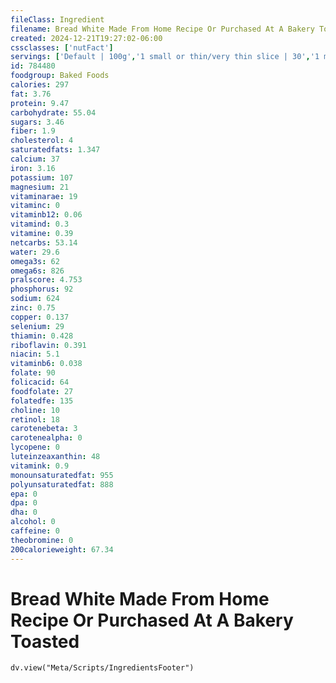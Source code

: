 ```yaml
---
fileClass: Ingredient
filename: Bread White Made From Home Recipe Or Purchased At A Bakery Toasted
created: 2024-12-21T19:27:02-06:00
cssclasses: ['nutFact']
servings: ['Default | 100g','1 small or thin/very thin slice | 30','1 medium or regular slice | 40','1 large or thick slice | 50','1 slice, crust not eaten | 18','1 cubic inch | 4']
id: 784480
foodgroup: Baked Foods
calories: 297
fat: 3.76
protein: 9.47
carbohydrate: 55.04
sugars: 3.46
fiber: 1.9
cholesterol: 4
saturatedfats: 1.347
calcium: 37
iron: 3.16
potassium: 107
magnesium: 21
vitaminarae: 19
vitaminc: 0
vitaminb12: 0.06
vitamind: 0.3
vitamine: 0.39
netcarbs: 53.14
water: 29.6
omega3s: 62
omega6s: 826
pralscore: 4.753
phosphorus: 92
sodium: 624
zinc: 0.75
copper: 0.137
selenium: 29
thiamin: 0.428
riboflavin: 0.391
niacin: 5.1
vitaminb6: 0.038
folate: 90
folicacid: 64
foodfolate: 27
folatedfe: 135
choline: 10
retinol: 18
carotenebeta: 3
carotenealpha: 0
lycopene: 0
luteinzeaxanthin: 48
vitamink: 0.9
monounsaturatedfat: 955
polyunsaturatedfat: 888
epa: 0
dpa: 0
dha: 0
alcohol: 0
caffeine: 0
theobromine: 0
200calorieweight: 67.34
---
```


# Bread White Made From Home Recipe Or Purchased At A Bakery Toasted

```dataviewjs
dv.view("Meta/Scripts/IngredientsFooter")
```
